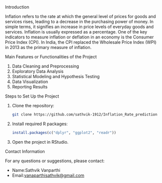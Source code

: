 Introduction

Inflation refers to the rate at which the general level of prices for goods and services rises, leading to a decrease in the purchasing power of money. In simple terms, it signifies an increase in price levels of everyday goods and services. Inflation is usually expressed as a percentage. One of the key indicators to measure inflation or deflation in an economy is the Consumer Price Index (CPI). In India, the CPI replaced the Wholesale Price Index (WPI) in 2013 as the primary measure of inflation.

Main Features or Functionalities of the Project

1. Data Cleaning and Preprocessing
2. Exploratory Data Analysis
3. Statistical Modeling and Hypothesis Testing
4. Data Visualization
5. Reporting Results

Steps to Set Up the Project

1. Clone the repository:
   ```bash
   git clone https://github.com/sathvik-1912/Inflation_Rate_prediction
   ```
2. Install required R packages:
   ```r
   install.packages(c("dplyr", "ggplot2", "readr"))
   ```
3. Open the project in RStudio.

Contact Information

For any questions or suggestions, please contact:

- Name:Sathvik Vanparthi
- Email:vanaparthisathvik@gmail.com
